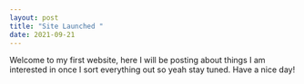 ```yaml
---
layout: post
title: "Site Launched "
date: 2021-09-21
---
```

Welcome to my first website, here I will be posting about things I am interested in once I sort everything out so yeah stay tuned. Have a nice day!
